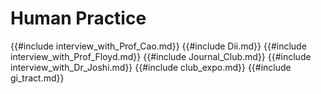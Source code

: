 # Human Practice

{{#include interview_with_Prof_Cao.md}}
{{#include Dii.md}}
{{#include interview_with_Prof_Floyd.md}}
{{#include Journal_Club.md}}
{{#include interview_with_Dr_Joshi.md}}
{{#include club_expo.md}}
{{#include gi_tract.md}}
